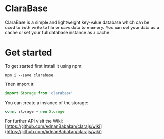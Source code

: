 # ClaraBase

ClaraBase is a simple and lightweight key-value database which can be used to both write to file or save data to memory.
You can set your data as a cache or set your full database instance as a cache.

# Get started
To get started first install it using npm:
```
npm i --save clarabase
```

Then import it:
```javascript
import Storage from 'clarabase'
```

You can create a instance of the storage:
```javascript
const storage = new Storage
```

For further API visit the Wiki:
[https://github.com/AdnanBabakan/clarajs/wiki](https://github.com/AdnanBabakan/clarajs/wiki)